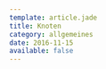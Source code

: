```yaml
---
template: article.jade
title: Knoten
category: allgemeines
date: 2016-11-15
available: false
---
```


